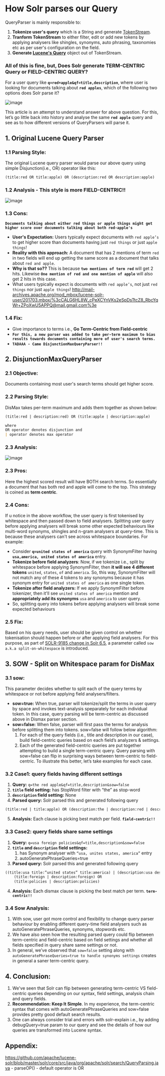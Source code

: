 # How Solr parses our Query

QueryParser is mainly responsible to:
1. **Tokenize user's query** which is a String and generate [TokenStream](https://github.com/apache/lucene-solr/blob/master/lucene/core/src/java/org/apache/lucene/analysis/TokenStream.java).
2. **Tranform TokenStream** to either filter, edit or add new tokens by applying analysers like shingles, synonyms, auto phrasing, taxonomies etc as per user's configuration on the field. 
3. **Generate [Lucene's Query](https://github.com/apache/lucene-solr/blob/master/lucene/core/src/java/org/apache/lucene/search/Query.java)** object out of TokenStream.

### All of this is fine, but, **Does Solr generate TERM-CENTRIC Query or FIELD-CENTRIC QUERY?**
For a user query like **`q=red+apple&qf=title,description`**, where user is looking for documents talking about **`red apples`**, which of the following two options does Solr parse it?

![image](https://user-images.githubusercontent.com/22542670/41504841-8fb771aa-7218-11e8-9b06-a83a6dceca70.png)

This article is an attempt to understand answer for above question. For this, let’s go little back into history and analyse  the same **`red apple`** query and see as to how different versions of QueryParsers will parse it.

## 1. Original Lucene Query Parser

### 1.1 Parsing Style:
The original Lucene query parser would parse our above query using simple Disjunction(i.e., OR) operator like this:
```markdown
(title:red OR title:apple) OR (description:red OR description:apple)
```

### 1.2 Analysis - This style is more FIELD-CENTRIC!!
![image](https://user-images.githubusercontent.com/22542670/41508567-a4c539a0-7264-11e8-9503-5a2933fa2f60.png)

### 1.3 Cons: 
**`Documents talking about either red things or apple things might get higher score over documents talking about both red-apple's`**
- **User's Expectation:** Users typically expect documents with ```red apple’s``` to get higher score than documents having just ```red things``` or just ```apple things```! 
- **Reality with this approach:** A document that has 2 mentions of term ```red``` in two fields will end up getting the same score as a document that talks about ```red and apple```. 
- **Why is that so??** This is because **`two mentions of term red`** will get 2 hits. Likewise **`One mention of red and one mention of apple`** will also get 2 hits in this case.
- What users typically expect is documents with ```red apple’s```, not just ```red things``` nor just ```apple things```! 
http://mail-archives.apache.org/mod_mbox/lucene-solr-user/201703.mbox/%3cCALG6HL8W_cPeXCYnVKs2eSpDsTtcZ8_RbcYqWr+ZPoXwU5APPQ@mail.gmail.com%3e 

### 1.4 Fix: 
- Give importance to terms i.e., **Go Term-Centric from Field-centric**
- **`For this, a new parser was added to take per-term maximum to bias results towards documents containing more of user's search terms.`**
- **`TADAAA - Came DisjunctionMaxQueryParser!!`**

## 2. DisjunctionMaxQueryParser

### 2.1 Objective:
Documents containing most user's search terms should get higher score.

### 2.2 Parsing Style:
DisMax takes per-term maximum and adds them together as shown below: 
```markdown
(title:red | description:red) OR (title:apple | description:apple)

where
OR operator denotes disjunction and
| operator denotes max operator
```

### 2.3 Analysis:
![image](https://user-images.githubusercontent.com/22542670/41509173-97516c68-726d-11e8-841a-c04874715560.png)

### 2.3 Pros:
Here the highest scored result will have BOTH search terms. So essentially a document that has both red and apple will come to the top. This strategy is coined as **term centric**.

### 2.4 Cons:
If u notice in the above workflow, the user query is first tokenised by whitespace and then passed down to field analysers. Splitting user query before applying analysers will break some other expected behaviours like multi-word synonyms, shingles and n-gram analysers at query-time. This is because these analysers can't see across whitespace boundaries. For example:
- Consider **`q=united states of america`** query with SynonymFilter having **`usa,america, united states of america`** entry.
- **Tokenize before field analyzers**:  Now, if we tokenize i.e., split by whitespace before applying SynonymFilter, then **it will see 4 different tokens** ```united```, ```states```, ```of``` and ```america```. So, this way, SynonymFilter will not match any of these 4 tokens to any synonyms because it has synonym entry for ```united states of america``` as one single token.
- **Tokenize after field analyzers:** If we apply SynonymFilter before tokenizer, then it'll see ```united states of america``` mention and **appropriately add its synonyms** ```usa``` and ```america``` to user query.
- So, splitting query into tokens before applying analysers will break some expected behaviours

### 2.5 Fix:
Based on his query needs, user should be given control on whether tokenisation should happen before or after applying field analysers. For this purpose, as part of [SOLR-9185 change in Solr 6.5](https://lucene.apache.org/solr/guide/6_6/the-extended-dismax-query-parser.html#TheExtendedDisMaxQueryParser-ThesowParameter),  a parameter called ```sow a.k.a split-on-whitespace``` is introduced.

## 3. SOW - Split on Whitespace param for DisMax

### 3.1 sow:
This parameter decides whether to split each of the query terms by whitespace or not before applying field analysers/filters.
- **sow=true:** When true, parser will tokenize/split the terms in user query by space and invokes text-analysis speparately for each individual token. In this case, query parsing will be term-centric as discussed above in Dismax parser section.
- **sow=false:** When false, parser will first pass the terms for analysis before splitting them into tokens. sow=false will follow below algorithm:
    1.	For each of the query fields (i.e., title and description in our case), build field-centric queries based on each field’s analyzers & settings.
    2.	Each of the generated field-centric queries are put together attempting to build a single term-centric query.
Query parsing with sow=false can flip in surprising ways between term-centric to field-centric. To illustrate this better, let’s take examples for each case.

### 3.2 Case1: query fields having different settings
1. **Query:** ```q=the red apple&qf=title,description&sow=false```
2. **```title``` field setting:** has StopWord filter with “the” as stop-word
3. **```description``` field setting:** None
4. **Parsed query:**  Solr parsed this and generated following query
```markdown
(title:red | title:apple) OR (description:the | description:red | description:apple)
```
5. **Analysis:** Each clause is picking best match per field. **`field-centric!!`**

### 3.3 Case2: query fields share same settings
1. **Query:** ```q=usa foreign policies&qf=title,description&sow=false```
2. **```title``` and ```description``` field settings:**
    1. has Synonym analyser with `“usa, unites states, america”` entry
    2. autoGeneratePhraseQueries=true
3. **Parsed query:** Solr parsed this and generated following query
```markdown
((title:usa title:”united states” title:america) | (description:usa description:”united states” description:america)) OR
    (title:foreign | description:foreign) OR
    (title:policies | description:policies)
```
4. **Analysis:** Each dismax clause is picking the best match per term. **`term-centric!!`**

### 3.4 Sow Analysis:
1. With sow, user got more control and flexibility to change query parser behaviour by enabling different query-time field analysers such as autoGeneratePhraseQueries, synonyms, stopwords etc.
2. We have also seen how the resulting parsed query could flip between term-centric and field-centric based on field settings and whether all fields specified in query share same settings or not.
3. In general, we’ve observed that ```sow=false``` setting along with ```autoGeneratePhraseQueries=true to handle synonyms settings``` creates in general a saner term-centric query.
 
## 4. Conclusion:
1. We've seen that Solr can flip between generating term-centric VS field-centric queries depending on our syntax, field settings, analysis chain and query fields.
2. **Recommendation: Keep It Simple**. In my experience, the term-centric syntax that comes with autoGeneratePhraseQueries and sow=false provides pretty good default search results. 
3. One can always consider trial and errors with solr-explain i.e., by adding debugQuery=true
param to our query and see the details of how our queries are transformed into Lucene syntax.

## Appendix:
https://github.com/apache/lucene-solr/blob/master/solr/core/src/java/org/apache/solr/search/QueryParsing.java - parseOP() - default operator is OR
